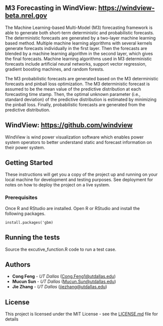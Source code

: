 ## M3 Forecasting in WindView: https://windview-beta.nrel.gov
The Machine Learning-based Multi-Model (M3) forecasting framework is able to generate both short-term deterministic and probabilistic forecasts. The deterministic forecasts are generated by a two-layer machine learning based method. Multiple machine learning algorithms with several kernels generate forecasts individually in the first layer. Then the forecasts are blended by a machine learning algorithm in the second layer, which gives the final forecasts. Machine learning algorithms used in M3 deterministic forecasts include artificial neural networks, support vector regression, gradient boosting machines, and random forests.

The M3 probabilistic forecasts are generated based on the M3 deterministic forecasts and pinball loss optimization. The M3 deterministic forecast is assumed to be the mean value of the predictive distribution at each forecasting time stamp. Then, the optimal unknown parameter (i.e., standard deviation) of the predictive distribution is estimated by minimizing the pinball loss. Finally, probabilistic forecasts are generated from the predictive distribution.

## WindView: https://github.com/windview
WindView is wind power visualization software which enables power system operators to better understand static and forecast information on their power system.


## Getting Started

These instructions will get you a copy of the project up and running on your local machine for development and testing purposes. See deployment for notes on how to deploy the project on a live system.

### Prerequisites

Once R and RStudio are installed. Open R or RStudio and install the following packages.

```
install.packages('gbm)
```

## Running the tests

Source the excutive_function.R code to run a test case.

## Authors

* **Cong Feng** - *UT Dallas* (Cong.Feng1@utdallas.edu)
* **Mucun Sun** - *UT Dallas* (Mucun.Sun@utdallas.edu)
* **Jie Zhang** - *UT Dallas* (jiezhang@utdallas.edu)

## License

This project is licensed under the MIT License - see the [LICENSE.md](LICENSE.md) file for details

